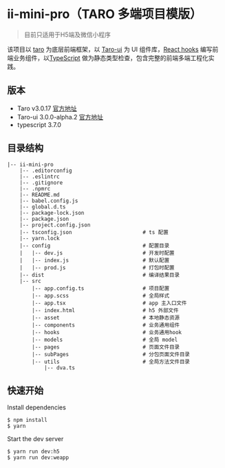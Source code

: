 # ii-mini-pro（TARO 多端项目模版）

> 目前只适用于H5端及微信小程序

该项目以  [taro](https://taro-docs.jd.com/taro/docs/README/index.html) 为底层前端框架，以 [Taro-ui](https://taro-ui.jd.com/#/docs/introduction) 为 UI 组件库，[React hooks](https://react.docschina.org/docs/hooks-intro.html) 编写前端业务组件，以[TypeScript](https://www.tslang.cn/) 做为静态类型检查，包含完整的前端多端工程化实践。


## 版本
- Taro v3.0.17  [官方地址](https://taro-docs.jd.com/taro/docs/README/index.html)
- Taro-ui 3.0.0-alpha.2 [官方地址](https://taro-ui.jd.com/#/docs/introduction)
- typescript 3.7.0

## 目录结构

```
|-- ii-mini-pro  
    |-- .editorconfig
    |-- .eslintrc
    |-- .gitignore
    |-- .npmrc
    |-- README.md
    |-- babel.config.js
    |-- global.d.ts
    |-- package-lock.json
    |-- package.json
    |-- project.config.json
    |-- tsconfig.json                       # ts 配置
    |-- yarn.lock
    |-- config                              # 配置目录
    |   |-- dev.js                          # 开发时配置
    |   |-- index.js                        # 默认配置
    |   |-- prod.js                         # 打包时配置
    |-- dist                                # 编译结果目录
    |-- src
        |-- app.config.ts                   # 项目配置
        |-- app.scss                        # 全局样式
        |-- app.tsx                         # app 主入口文件
        |-- index.html                      # h5 外部文件
        |-- asset                           # 本地静态资源
        |-- components                      # 业务通用组件
        |-- hooks                           # 业务通用hook
        |-- models                          # 全局 model
        |-- pages                           # 页面文件目录
        |-- subPages                        # 分包页面文件目录
        |-- utils                           # 全局方法文件目录
            |-- dva.ts
```

## 快速开始
Install dependencies

```
$ npm install
$ yarn
```

Start the dev server

```
$ yarn run dev:h5
$ yarn run dev:weapp
```